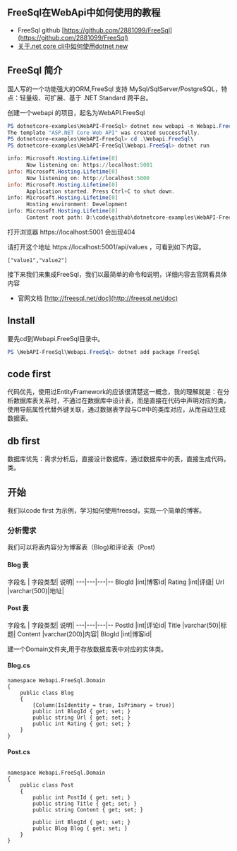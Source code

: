 
## FreeSql在WebApi中如何使用的教程

- FreeSql github [https://github.com/2881099/FreeSql](https://github.com/2881099/FreeSql) 
- [关于.net core cli中如何使用dotnet new](https://docs.microsoft.com/zh-cn/dotnet/core/tools/dotnet-new?tabs=netcore22)

## FreeSql 简介
国人写的一个功能强大的ORM,FreeSql 支持 MySql/SqlServer/PostgreSQL，特点：轻量级、可扩展、基于 .NET Standard 跨平台。



创建一个webapi 的项目，起名为WebAPI.FreeSql

```PowerShell
PS dotnetcore-examples\WebAPI-FreeSql> dotnet new webapi -n Webapi.FreeSql
The template "ASP.NET Core Web API" was created successfully.
PS dotnetcore-examples\WebAPI-FreeSql> cd .\Webapi.FreeSql\
PS dotnetcore-examples\WebAPI-FreeSql\Webapi.FreeSql> dotnet run

info: Microsoft.Hosting.Lifetime[0]
      Now listening on: https://localhost:5001
info: Microsoft.Hosting.Lifetime[0]
      Now listening on: http://localhost:5000
info: Microsoft.Hosting.Lifetime[0]
      Application started. Press Ctrl+C to shut down.
info: Microsoft.Hosting.Lifetime[0]
      Hosting environment: Development
info: Microsoft.Hosting.Lifetime[0]
      Content root path: D:\code\github\dotnetcore-examples\WebAPI-FreeSql\Webapi.FreeSql
```

打开浏览器 https://localhost:5001 会出现404

请打开这个地址 https://localhost:5001/api/values ，可看到如下内容。
~~~
["value1","value2"]
~~~

接下来我们来集成FreeSql，我们以最简单的命令和说明，详细内容去官网看具体内容

- 官网文档 [http://freesql.net/doc](http://freesql.net/doc)
## Install
要先cd到Webapi.FreeSql目录中。
~~~PowerShell
PS \WebAPI-FreeSql\Webapi.FreeSql> dotnet add package FreeSql
~~~


## code first
代码优先，使用过EntityFramework的应该很清楚这一概念，我的理解就是：在分析数据库表关系时，不通过在数据库中设计表，而是直接在代码中声明对应的类，使用导航属性代替外键关联，通过数据表字段与C#中的类库对应，从而自动生成数据表。


## db first 
数据库优先：需求分析后，直接设计数据库，通过数据库中的表，直接生成代码，类。

## 开始
我们以code first 为示例，学习如何使用freesql，实现一个简单的博客。
### 分析需求
我们可以将表内容分为博客表（Blog)和评论表（Post)

#### Blog 表

字段名 | 字段类型| 说明|
---|---|---|--
BlogId |int|博客id|
Rating  |int|评级|
Url  |varchar(500)|地址|

#### Post 表

字段名 | 字段类型| 说明|
---|---|---|--
PostId |int|评论id|
Title   |varchar(50)|标题|
Content   |varchar(200)|内容|
BlogId    |int|博客id|


建一个Domain文件夹,用于存放数据库表中对应的实体类。

#### Blog.cs
~~~
namespace Webapi.FreeSql.Domain
{
    public class Blog
    {
        [Column(IsIdentity = true, IsPrimary = true)]
        public int BlogId { get; set; }
        public string Url { get; set; }
        public int Rating { get; set; }
    }
}
~~~

#### Post.cs
~~~

namespace Webapi.FreeSql.Domain
{
    public class Post
    {
        public int PostId { get; set; }
        public string Title { get; set; }
        public string Content { get; set; }

        public int BlogId { get; set; }
        public Blog Blog { get; set; }
    }
}
~~~